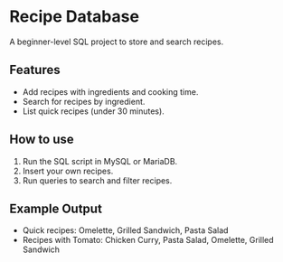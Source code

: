 # Recipe Database

A beginner-level SQL project to store and search recipes.

## Features
- Add recipes with ingredients and cooking time.
- Search for recipes by ingredient.
- List quick recipes (under 30 minutes).

## How to use
1. Run the SQL script in MySQL or MariaDB.
2. Insert your own recipes.
3. Run queries to search and filter recipes.

## Example Output
- Quick recipes: Omelette, Grilled Sandwich, Pasta Salad
- Recipes with Tomato: Chicken Curry, Pasta Salad, Omelette, Grilled Sandwich